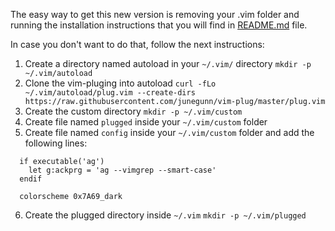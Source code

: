 The easy way to get this new version is removing your .vim folder and running the installation instructions that you will find in [README.md](README.md) file.

In case you don't want to do that, follow the next instructions:

  1. Create a directory named autoload in your `~/.vim/` directory `mkdir -p ~/.vim/autoload`
  2. Clone the vim-pluging into autoload `curl -fLo ~/.vim/autoload/plug.vim --create-dirs https://raw.githubusercontent.com/junegunn/vim-plug/master/plug.vim`
  3. Create the custom directory `mkdir -p ~/.vim/custom`
  4. Create file named `plugged` inside your `~/.vim/custom` folder
  5. Create file named `config` inside your `~/.vim/custom` folder and add the following lines:
  ```
    if executable('ag')
      let g:ackprg = 'ag --vimgrep --smart-case'
    endif

    colorscheme 0x7A69_dark
  ```
  6. Create the plugged directory inside `~/.vim` `mkdir -p ~/.vim/plugged`
